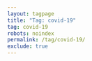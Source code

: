 ```yaml
---
layout: tagpage
title: "Tag: covid-19"
tag: covid-19
robots: noindex
permalink: /tag/covid-19/
exclude: true
---
```

